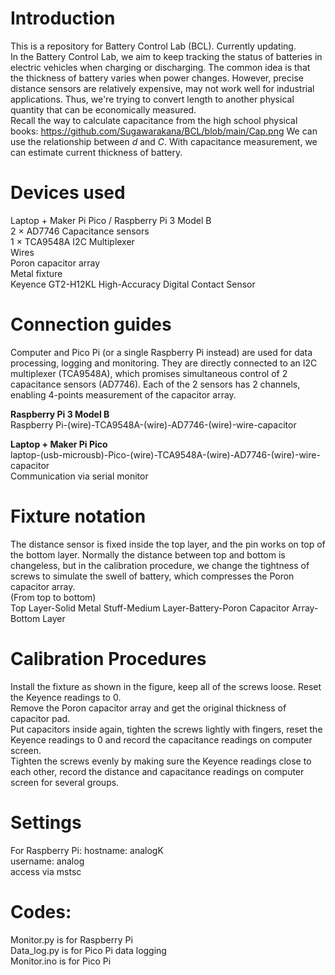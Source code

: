 # Introduction
This is a repository for Battery Control Lab (BCL). Currently updating.  
In the Battery Control Lab, we aim to keep tracking the status of batteries in electric vehicles when charging or discharging. The common idea is that the thickness of battery varies when power changes. However, precise distance sensors are relatively expensive, may not work well for industrial applications. Thus, we're trying to convert length to another physical quantity that can be economically measured.  
Recall the way to calculate capacitance from the high school physical books:
https://github.com/Sugawarakana/BCL/blob/main/Cap.png
We can use the relationship between *d* and *C*. With capacitance measurement, we can estimate current thickness of battery.

# Devices used
Laptop + Maker Pi Pico / Raspberry Pi 3 Model B<br>
2 × AD7746 Capacitance sensors<br>
1 × TCA9548A I2C Multiplexer<br>
Wires<br>
Poron capacitor array<br>
Metal fixture<br>
Keyence GT2-H12KL High-Accuracy Digital Contact Sensor<br>

# Connection guides
Computer and Pico Pi (or a single Raspberry Pi instead) are used for data processing, logging and monitoring. They are directly connected to an I2C multiplexer (TCA9548A), which promises simultaneous control of 2 capacitance sensors (AD7746). Each of the 2 sensors has 2 channels,  enabling 4-points measurement of the capacitor array.<br>

**Raspberry Pi 3 Model B**<br>
Raspberry Pi-(wire)-TCA9548A-(wire)-AD7746-(wire)-wire-capacitor<br>

**Laptop + Maker Pi Pico**<br>
laptop-(usb-microusb)-Pico-(wire)-TCA9548A-(wire)-AD7746-(wire)-wire-capacitor<br>
Communication via serial monitor<br>

# Fixture notation
The distance sensor is fixed inside the top layer, and the pin works on top of the bottom layer. Normally the distance between top and bottom is changeless, but in the calibration procedure, we change the tightness of screws to simulate the swell of battery, which compresses the Poron capacitor array.<br>
(From top to bottom)<br>
Top Layer-Solid Metal Stuff-Medium Layer-Battery-Poron Capacitor Array-Bottom Layer

# Calibration Procedures
Install the fixture as shown in the figure, keep all of the screws loose. Reset the Keyence readings to 0.  
Remove the Poron capacitor array and get the original thickness of capacitor pad.  
Put capacitors inside again, tighten the screws lightly with fingers, reset the Keyence readings to 0 and record the capacitance readings on computer screen.  
Tighten the screws evenly by making sure the Keyence readings close to each other, record the distance and capacitance readings on computer screen for several groups.  


# Settings
For Raspberry Pi:
hostname: analogK<br>
username: analog<br>
access via mstsc<br>

# Codes:
Monitor.py is for Raspberry Pi<br>
Data_log.py is for Pico Pi data logging  
Monitor.ino is for Pico Pi<br>
